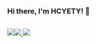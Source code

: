 ### Hi there, I'm HCYETY! 👋

<div style="display: flex">

[comment]: <> (  <div>)

[comment]: <> (    <p>🔭 I’m currently working on ...</p>)

[comment]: <> (    <p>🌱 I’m currently learning ...</p>)

[comment]: <> (    <p>👯 I’m looking to collaborate on ...</p>)

[comment]: <> (    <p>🤔 I’m looking for help with ...</p>)

[comment]: <> (    <p>💬 Ask me about ...</p>)

[comment]: <> (    <p>📫 How to reach me: ...</p>)

[comment]: <> (    <p>😄 Pronouns: ...</p>)

[comment]: <> (    <p>⚡ Fun fact: ...</p>)

[comment]: <> (  </div>)

  <p align="center">
    <a href="https://github.com/HCYETY">
      <img src="https://github-readme-stats-eight-theta.vercel.app/api?username=HCYETY&show_icons=true&theme=algolia&include_all_commits=true&count_private=true"/>
    </a>
  </p>
  
  <p align="center">
    <a href="https://github.com/HCYETY">
      <img src="https://github-readme-stats-eight-theta.vercel.app/api/top-langs/?username=HCYETY&layout=compact&langs_count=8&theme=algolia"/>
    </a>
    <a href="https://yunlingfly.github.io">
      <img src="https://github-readme-stats.anuraghazra1.vercel.app/api/pin/?username=HCYETY&repo=HCYETY.github.io&theme=algolia" />
    </a>
  </p>
</div>
